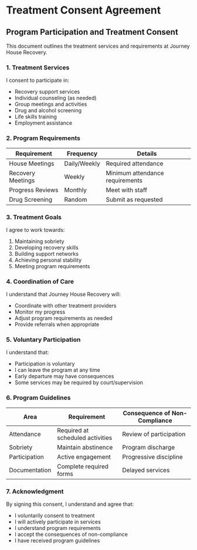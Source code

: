 # Treatment Consent Agreement

## Program Participation and Treatment Consent

This document outlines the treatment services and requirements at Journey House Recovery.

### 1. Treatment Services

I consent to participate in:
- Recovery support services
- Individual counseling (as needed)
- Group meetings and activities
- Drug and alcohol screening
- Life skills training
- Employment assistance

### 2. Program Requirements

| Requirement | Frequency | Details |
|------------|-----------|---------|
| House Meetings | Daily/Weekly | Required attendance |
| Recovery Meetings | Weekly | Minimum attendance requirements |
| Progress Reviews | Monthly | Meet with staff |
| Drug Screening | Random | Submit as requested |

### 3. Treatment Goals

I agree to work towards:
1. Maintaining sobriety
2. Developing recovery skills
3. Building support networks
4. Achieving personal stability
5. Meeting program requirements

### 4. Coordination of Care

I understand that Journey House Recovery will:
- Coordinate with other treatment providers
- Monitor my progress
- Adjust program requirements as needed
- Provide referrals when appropriate

### 5. Voluntary Participation

I understand that:
- Participation is voluntary
- I can leave the program at any time
- Early departure may have consequences
- Some services may be required by court/supervision

### 6. Program Guidelines

| Area | Requirement | Consequence of Non-Compliance |
|------|------------|----------------------------|
| Attendance | Required at scheduled activities | Review of participation |
| Sobriety | Maintain abstinence | Program discharge |
| Participation | Active engagement | Progressive discipline |
| Documentation | Complete required forms | Delayed services |

### 7. Acknowledgment

By signing this consent, I understand and agree that:
- I voluntarily consent to treatment
- I will actively participate in services
- I understand program requirements
- I accept the consequences of non-compliance
- I have received program guidelines 